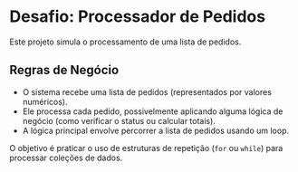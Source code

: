 # Desafio: Processador de Pedidos

Este projeto simula o processamento de uma lista de pedidos.

## Regras de Negócio

- O sistema recebe uma lista de pedidos (representados por valores numéricos).
- Ele processa cada pedido, possivelmente aplicando alguma lógica de negócio (como verificar o status ou calcular totais).
- A lógica principal envolve percorrer a lista de pedidos usando um loop.

O objetivo é praticar o uso de estruturas de repetição (`for` ou `while`) para processar coleções de dados.
